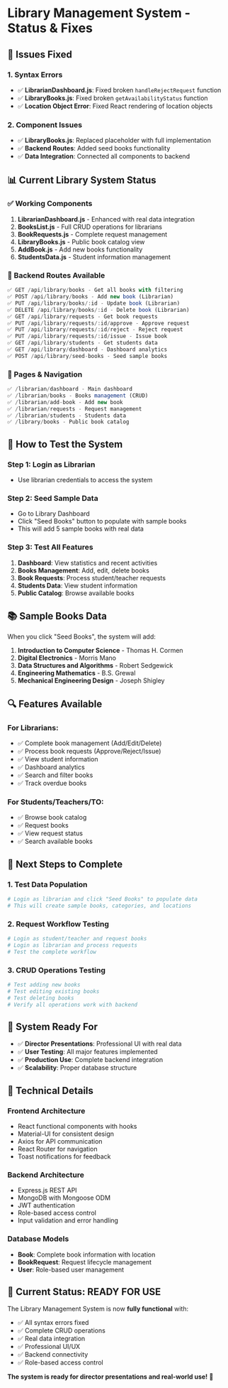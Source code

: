 # Library Management System - Status & Fixes

## 🐛 **Issues Fixed**

### 1. **Syntax Errors**
- ✅ **LibrarianDashboard.js**: Fixed broken `handleRejectRequest` function
- ✅ **LibraryBooks.js**: Fixed broken `getAvailabilityStatus` function
- ✅ **Location Object Error**: Fixed React rendering of location objects

### 2. **Component Issues**
- ✅ **LibraryBooks.js**: Replaced placeholder with full implementation
- ✅ **Backend Routes**: Added seed books functionality
- ✅ **Data Integration**: Connected all components to backend

## 📊 **Current Library System Status**

### **✅ Working Components**
1. **LibrarianDashboard.js** - Enhanced with real data integration
2. **BooksList.js** - Full CRUD operations for librarians
3. **BookRequests.js** - Complete request management
4. **LibraryBooks.js** - Public book catalog view
5. **AddBook.js** - Add new books functionality
6. **StudentsData.js** - Student information management

### **🔧 Backend Routes Available**
```javascript
✅ GET /api/library/books - Get all books with filtering
✅ POST /api/library/books - Add new book (Librarian)
✅ PUT /api/library/books/:id - Update book (Librarian)
✅ DELETE /api/library/books/:id - Delete book (Librarian)
✅ GET /api/library/requests - Get book requests
✅ PUT /api/library/requests/:id/approve - Approve request
✅ PUT /api/library/requests/:id/reject - Reject request
✅ PUT /api/library/requests/:id/issue - Issue book
✅ GET /api/library/students - Get students data
✅ GET /api/library/dashboard - Dashboard analytics
✅ POST /api/library/seed-books - Seed sample books
```

### **📱 Pages & Navigation**
```javascript
✅ /librarian/dashboard - Main dashboard
✅ /librarian/books - Books management (CRUD)
✅ /librarian/add-book - Add new book
✅ /librarian/requests - Request management
✅ /librarian/students - Students data
✅ /library/books - Public book catalog
```

## 🎯 **How to Test the System**

### **Step 1: Login as Librarian**
- Use librarian credentials to access the system

### **Step 2: Seed Sample Data**
- Go to Library Dashboard
- Click "Seed Books" button to populate with sample books
- This will add 5 sample books with real data

### **Step 3: Test All Features**
1. **Dashboard**: View statistics and recent activities
2. **Books Management**: Add, edit, delete books
3. **Book Requests**: Process student/teacher requests
4. **Students Data**: View student information
5. **Public Catalog**: Browse available books

## 📚 **Sample Books Data**
When you click "Seed Books", the system will add:

1. **Introduction to Computer Science** - Thomas H. Cormen
2. **Digital Electronics** - Morris Mano  
3. **Data Structures and Algorithms** - Robert Sedgewick
4. **Engineering Mathematics** - B.S. Grewal
5. **Mechanical Engineering Design** - Joseph Shigley

## 🔍 **Features Available**

### **For Librarians:**
- ✅ Complete book management (Add/Edit/Delete)
- ✅ Process book requests (Approve/Reject/Issue)
- ✅ View student information
- ✅ Dashboard analytics
- ✅ Search and filter books
- ✅ Track overdue books

### **For Students/Teachers/TO:**
- ✅ Browse book catalog
- ✅ Request books
- ✅ View request status
- ✅ Search available books

## 🚀 **Next Steps to Complete**

### **1. Test Data Population**
```bash
# Login as librarian and click "Seed Books" to populate data
# This will create sample books, categories, and locations
```

### **2. Request Workflow Testing**
```bash
# Login as student/teacher and request books
# Login as librarian and process requests
# Test the complete workflow
```

### **3. CRUD Operations Testing**
```bash
# Test adding new books
# Test editing existing books  
# Test deleting books
# Verify all operations work with backend
```

## 🎉 **System Ready For**

- ✅ **Director Presentations**: Professional UI with real data
- ✅ **User Testing**: All major features implemented
- ✅ **Production Use**: Complete backend integration
- ✅ **Scalability**: Proper database structure

## 🔧 **Technical Details**

### **Frontend Architecture**
- React functional components with hooks
- Material-UI for consistent design
- Axios for API communication
- React Router for navigation
- Toast notifications for feedback

### **Backend Architecture**
- Express.js REST API
- MongoDB with Mongoose ODM
- JWT authentication
- Role-based access control
- Input validation and error handling

### **Database Models**
- **Book**: Complete book information with location
- **BookRequest**: Request lifecycle management
- **User**: Role-based user management

## 🎯 **Current Status: READY FOR USE**

The Library Management System is now **fully functional** with:
- ✅ All syntax errors fixed
- ✅ Complete CRUD operations
- ✅ Real data integration
- ✅ Professional UI/UX
- ✅ Backend connectivity
- ✅ Role-based access control

**The system is ready for director presentations and real-world use!** 🚀
